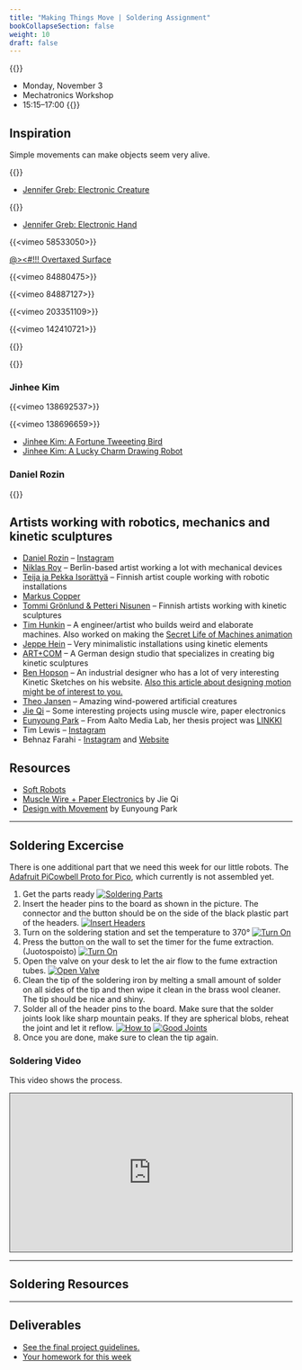 ```yaml
---
title: "Making Things Move | Soldering Assignment"
bookCollapseSection: false
weight: 10
draft: false
---
```


{{<hint info>}}
- Monday, November 3
- Mechatronics Workshop  
- 15:15–17:00
{{</hint>}}


## Inspiration

Simple movements can make objects seem very alive.

{{<youtube Yx2RY9wr0ts>}}

- [Jennifer Greb: Electronic Creature](http://www.jennifergreb.com/demos#creature)

{{<youtube Q9gP3GaFgNQ>}}

- [Jennifer Greb: Electronic Hand](http://www.jennifergreb.com/demos#box)

{{<vimeo 58533050>}}

[@><#!!! Overtaxed Surface](http://www.overtaxedsurface.de/#video)

{{<vimeo 84880475>}}

{{<vimeo 84887127>}}

{{<vimeo 203351109>}}

{{<vimeo 142410721>}}

{{<youtube U5qHMgZJ2w4>}}

{{<youtube mDe6q6RMUtY>}}

### Jinhee Kim

{{<vimeo 138692537>}}

{{<vimeo 138696659>}}

- [Jinhee Kim: A Fortune Tweeeting Bird](http://www.kimjinhee.com/A-Fortune-Telling-BIrd)
- [Jinhee Kim: A Lucky Charm Drawing Robot](http://www.kimjinhee.com/A-Lucky-Charm-Drawing-Robot)

### Daniel Rozin

{{<youtube kV8v2GKC8WA>}}

## Artists working with robotics, mechanics and kinetic sculptures

- [Daniel Rozin](https://www.smoothware.com/danny/) – [Instagram](https://www.instagram.com/dannyrozin/)
- [Niklas Roy](http://niklasroy.com/) – Berlin-based artist working a lot with mechanical devices
- [Teija ja Pekka Isorättyä](http://www.isorattya.com/Videos.xhtml) – Finnish artist couple working with robotic installations
- [Markus Copper](https://kiasma.fi/en/exhibitions/markus-copper/)
- [Tommi Grönlund & Petteri Nisunen](https://vimeo.com/usergronlundnisunen) – Finnish artists working with kinetic sculptures
- [Tim Hunkin](http://www.timhunkin.com/) – A engineer/artist who builds weird and elaborate machines. Also worked on making the [Secret Life of Machines animation](http://www.exploratorium.edu/ronh/SLOM/)
- [Jeppe Hein](http://www.jeppehein.net/pages/works.php) – Very minimalistic installations using kinetic elements
- [ART+COM](http://www.artcom.de/en/projects/) – A German design studio that specializes in creating big kinetic sculptures
- [Ben Hopson](http://www.benhopson.com/?page_id=3) – An industrial designer who has a lot of very interesting Kinetic Sketches on his website. [Also this article about designing motion might be of interest to you.](http://www.core77.com/blog/featured_items/kinetic_design_and_the_animation_of_products_by_ben_hopson_12642.asp)
- [Theo Jansen](http://www.strandbeest.com/index.php) – Amazing wind-powered artificial creatures
- [Jie Qi](https://technolojie.com/) – Some interesting projects using muscle wire, paper electronics
- [Eunyoung Park](https://eunyoungpark.co/studio/) – From Aalto Media Lab, her thesis project was [LINKKI](http://eunyoungpark.co/linkki/)
- Tim Lewis – [Instagram](https://www.instagram.com/timlewis.info/)
- Behnaz Farahi - [Instagram](https://www.instagram.com/behnazfarahi/) and [Website](https://behnazfarahi.com/)

## Resources

- [Soft Robots](https://softroboticstoolkit.com/)
- [Muscle Wire + Paper Electronics](https://technolojie.com/origami-robotics/) by Jie Qi
- [Design with Movement](https://designwithmovement.aalto.fi/) by Eunyoung Park

---

## Soldering Excercise

There is one additional part that we need this week for our little robots. The [Adafruit PiCowbell Proto for Pico](https://www.adafruit.com/product/5200), which currently is not assembled yet.

1. Get the parts ready
[![Soldering Parts](./img/soldering-001.jpg)](./img/soldering-001.jpg)
2. Insert the header pins to the board as shown in the picture. The connector and the button should be on the side of the black plastic part of the headers.
[![Insert Headers](./img/soldering-002.jpg)](./img/soldering-002.jpg)
3. Turn on the soldering station and set the temperature to 370°
[![Turn On](./img/soldering-003.jpg)](./img/soldering-003.jpg)
4. Press the button on the wall to set the timer for the fume extraction. (Juotospoisto)
[![Turn On](./img/soldering-004.jpg)](./img/soldering-004.jpg)
5. Open the valve on your desk to let the air flow to the fume extraction tubes.
[![Open Valve](./img/soldering-005.jpg)](./img/soldering-005.jpg)
6. Clean the tip of the soldering iron by melting a small amount of solder on all sides of the tip and then wipe it clean in the brass wool cleaner. The tip should be nice and shiny.
7. Solder all of the header pins to the board. Make sure that the solder joints look like sharp mountain peaks. If they are spherical blobs, reheat the joint and let it reflow. 
[![How to](./img/soldering-006a.png)](./img/soldering-006a.png) 
[![Good Joints](./img/soldering-006b.jpg)](./img/soldering-006b.jpg)
8. Once you are done, make sure to clean the tip again.


### Soldering Video

This video shows the process.

<div style="position: relative; width: 100%; height: 0; padding-bottom: 56.25%">
	<iframe src="https://aalto.cloud.panopto.eu/Panopto/Pages/Embed.aspx?id=035415ca-7a1c-4c06-9ab3-b386010bdce5&autoplay=false&offerviewer=true&showtitle=true&showbrand=false&captions=true&interactivity=all" style="border: 1px solid #464646; position: absolute; top: 0; left: 0; width: 100%; height: 100%; box-sizing: border-box;" allowfullscreen allow="autoplay" aria-label="Panopto Embedded Video Player" aria-description="soldering"></iframe>
</div>

---

## Soldering Resources

---

## Deliverables

- [See the final project guidelines.](../final-project/)
- [Your homework for this week](../week-03)